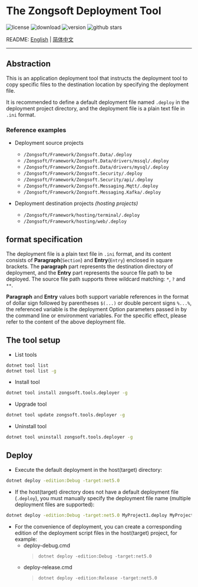 ﻿# The Zongsoft Deployment Tool

![license](https://img.shields.io/github/license/Zongsoft/Zongsoft.Tools.Deployer) ![download](https://img.shields.io/nuget/dt/Zongsoft.Tools.Deployer) ![version](https://img.shields.io/github/v/release/Zongsoft/Zongsoft.Tools.Deployer?include_prereleases) ![github stars](https://img.shields.io/github/stars/Zongsoft/Zongsoft.Tools.Deployer?style=social)

README: [English](https://github.com/Zongsoft/Zongsoft.Tools.Deployer/blob/master/README.md) | [简体中文](https://github.com/Zongsoft/Zongsoft.Tools.Deployer/blob/master/README-zh_CN.md)

-----

## Abstraction

This is an application deployment tool that instructs the deployment tool to copy specific files to the destination location by specifying the deployment file.

It is recommended to define a default deployment file named `.deploy` in the deployment project directory, and the deployment file is a plain text file in `.ini` format.

### Reference examples

- Deployment source projects
	- `/Zongsoft/Framework/Zongsoft.Data/.deploy`
	- `/Zongsoft/Framework/Zongsoft.Data/drivers/mssql/.deploy`
	- `/Zongsoft/Framework/Zongsoft.Data/drivers/mysql/.deploy`
	- `/Zongsoft/Framework/Zongsoft.Security/.deploy`
	- `/Zongsoft/Framework/Zongsoft.Security/api/.deploy`
	- `/Zongsoft/Framework/Zongsoft.Messaging.Mqtt/.deploy`
	- `/Zongsoft/Framework/Zongsoft.Messaging.Kafka/.deploy`

- Deployment destination projects *(hosting projects)*
	- `/Zongsoft/Framework/hosting/terminal/.deploy`
	- `/Zongsoft/Framework/hosting/web/.deploy`


## format specification

The deployment file is a plain text file in `.ini` format, and its content consists of **Paragraph**(`Section`) and **Entry**(`Entry`) enclosed in square brackets. The **paragraph** part represents the destination directory of deployment, and the **Entry** part represents the source file path to be deployed. The source file path supports three wildcard matching: `*`, `?` and `**`.

**Paragraph** and **Entry** values both support variable references in the format of dollar sign followed by parentheses `$(...)` or double percent signs `%...%`, the referenced variable is the deployment Option parameters passed in by the command line or environment variables. For the specific effect, please refer to the content of the above deployment file.


## The tool setup

- List tools
```bash
dotnet tool list
dotnet tool list -g
```

- Install tool
```bash
dotnet tool install zongsoft.tools.deployer -g
```

- Upgrade tool
```bash
dotnet tool update zongsoft.tools.deployer -g
```

- Uninstall tool
```bash
dotnet tool uninstall zongsoft.tools.deployer -g
```


## Deploy

- Execute the default deployment in the host(target) directory:
```bash
dotnet deploy -edition:Debug -target:net5.0
```

- If the host(target) directory does not have a default deployment file (`.deploy`), you must manually specify the deployment file name (multiple deployment files are supported):
```bash
dotnet deploy -edition:Debug -target:net5.0 MyProject1.deploy MyProject2.deploy MyProject3.deploy
```

- For the convenience of deployment, you can create a corresponding edition of the deployment script files in the host(target) project, for example:
	- deploy-debug.cmd
		> `dotnet deploy -edition:Debug -target:net5.0`
	- deploy-release.cmd
		> `dotnet deploy -edition:Release -target:net5.0`
